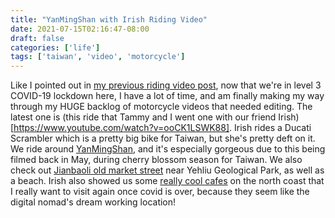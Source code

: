 ```yaml
---
title: "YanMingShan with Irish Riding Video"
date: 2021-07-15T02:16:47-08:00
draft: false
categories: ['life']
tags: ['taiwan', 'video', 'motorcycle']
---
```


Like I pointed out in [my previous riding video post](/posts/wulai-ride-video), now that we're in level 3 COVID-19 lockdown here, I have a lot of time, and am finally making my way through my HUGE backlog of motorcycle videos that needed editing. The latest one is (this ride that Tammy and I went one with our friend Irish)[https://www.youtube.com/watch?v=ooCK1LSWK88]. Irish rides a Ducati Scrambler which is a pretty big bike for Taiwan, but she's pretty deft on it. We ride around [YanMingShan](https://goo.gl/maps/63uaBoc4f1h3anDd9), and it's especially gorgeous due to this being filmed back in May, during cherry blossom season for Taiwan. We also check out [Jianbaoli old market street](https://goo.gl/maps/uWvxbne7Tg7hyTVb8) near Yehliu Geological Park, as well as a beach. Irish also showed us some [really cool cafes](https://goo.gl/maps/LFVc6VbUnKgvXbWJ6) on the north coast that I really want to visit again once covid is over, because they seem like the digital nomad's dream working location!
